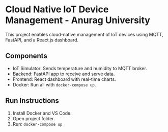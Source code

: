 # Cloud Native IoT Device Management - Anurag University

This project enables cloud-native management of IoT devices using MQTT, FastAPI, and a React.js dashboard.

## Components
- IoT Simulator: Sends temperature and humidity to MQTT broker.
- Backend: FastAPI app to receive and serve data.
- Frontend: React dashboard with real-time charts.
- Docker: Run all with `docker-compose up`.

## Run Instructions
1. Install Docker and VS Code.
2. Open project folder.
3. Run: `docker-compose up`